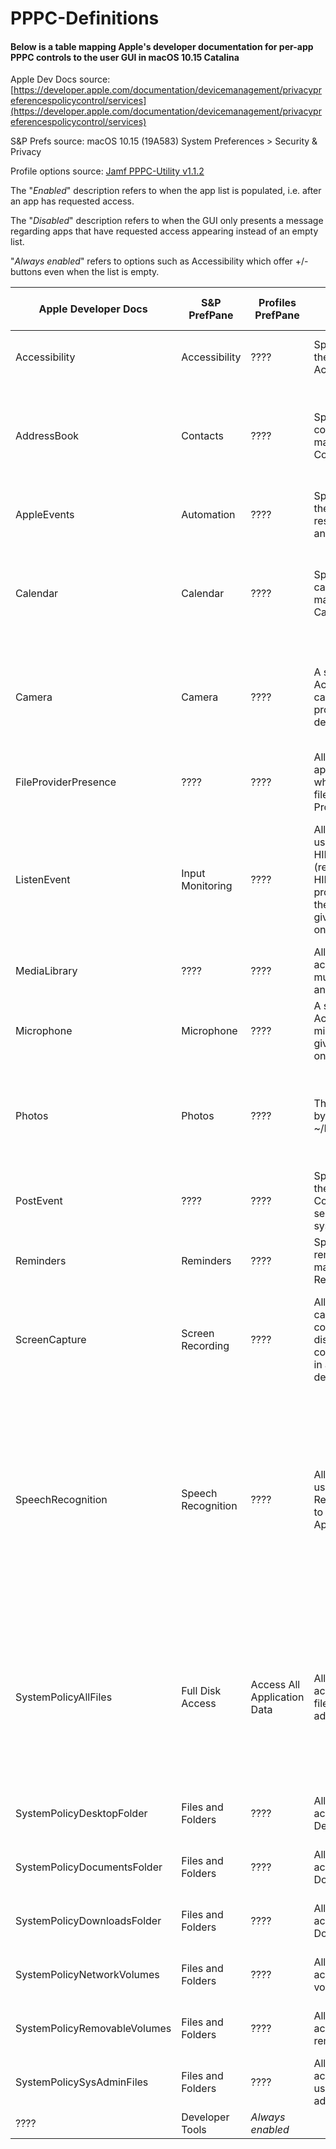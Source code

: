 # PPPC-Definitions

#### Below is a table mapping Apple's developer documentation for per-app PPPC controls to the user GUI in macOS 10.15 Catalina

Apple Dev Docs source: [https://developer.apple.com/documentation/devicemanagement/privacypreferencespolicycontrol/services](https://developer.apple.com/documentation/devicemanagement/privacypreferencespolicycontrol/services)

S&P Prefs source: macOS 10.15 (19A583) System Preferences > Security & Privacy

Profile options source: [Jamf PPPC-Utility v1.1.2](https://github.com/jamf/PPPC-Utility)

The "*Enabled*" description refers to when the app list is populated, i.e. after an app has requested access.

The "*Disabled*" description refers to when the GUI only presents a message regarding apps that have requested access appearing instead of an empty list.

"*Always enabled*" refers to options such as Accessibility which offer +/- buttons even when the list is empty.

| Apple Developer Docs | S&P PrefPane | Profiles PrefPane | Dev description | S&P description enabled | S&P description disabled | Profile options | Notes |
|----------------------|--------------|-------------------|-----------------|-------------------------|--------------------------|-----------------|-------|
| Accessibility | Accessibility | ???? | Specifies the policies for the app via the Accessibility subsystem. | Allow the apps below to control your computer. |  *Always enabled* | Allow/Deny |
| AddressBook | Contacts | ???? | Specifies the policies for contact information managed by the Contacts.app. | Allow the apps below to access your contacts. | Apps that have requested access to your contacts will appear here. | Allow/Deny |
| AppleEvents | Automation | ???? | Specifies the policies for the app sending restricted AppleEvents to another process. | S&P description enabled | S&P description disabled | Allow/Deny |
| Calendar | Calendar | ???? | Specifies the policies for calendar information managed by the Calendar.app. | Allows the apps below to access your calendar. | Apps that have requested access to your calendar will appear here. | Allow/Deny |
| Camera | Camera | ???? | A system camera. Access to the camera cannot be given in a profile; it can only be denied. | Allows the apps below to access your calendar. | Apps that have requested access to your camera will appear here. | **Deny only** |
| FileProviderPresence | ???? | ???? | Allow a File Provider application to know when the user is using files managed by the File Provider. | S&P description enabled | S&P description disabled | Allow/Deny |
| ListenEvent | Input Monitoring | ???? | Allow the application to use CoreGraphics and HID APIs to listen to (receive) CGEvents and HID events from all processes. Access to these events cannot be given in a profile; it can only be denied. | Allow the apps below to monitor input from your keyboard even while using other apps. | Apps that have requested access to monitor input from your keyboard will appear here. | **Deny only** | **Can add apps to list when enabled. Disabled when no apps in list**
| MediaLibrary | ???? | ???? | Allows the application to access Apple Music, music and video activity, and the media library. | S&P description enabled | S&P description disabled | Allow/Deny |
| Microphone | Microphone | ???? | A system microphone. Access to the microphone cannot be given in a profile; it can only be denied. | Allow the apps below to access your calendar. | S&P description disabled | **Deny only** |
| Photos | Photos | ???? | The pictures managed by the Photos app in ~/Pictures/.photoslibrary. | S&P description enabled | Apps that have requested access to your photos will appear here. | Allow/Deny |
| PostEvent | ???? | ???? | Specifies the policies for the application to use CoreGraphics APIs to send CGEvents to the system event stream. | S&P description enabled | S&P description disabled | Allow/Deny |
| Reminders | Reminders | ???? | Specifies the policies for reminders information managed by the Reminders app. | Allow the apps below to access your reminders. | S&P description disabled
| ScreenCapture | Screen Recording | ???? | Allows the application to capture (read) the contents of the system display. Access to the contents cannot be given in a profile; it can only be denied. | Allow the apps below to record the contents of your screen, even while using other apps. | S&P description disabled | **Deny only** |
| SpeechRecognition | Speech Recognition | ???? | Allows the application to use the system Speech Recognition facility and to send speech data to Apple. | S&P description enabled | Apps that have requested access to speech recognition will appear here. Speech recognition sends recorded voice to Apple to process your requests | **Deny only** |
| SystemPolicyAllFiles | Full Disk Access | Access All Application Data | Allows the application access to all protected files, including system administration files. | Allows the apps below to access data like Mail, Messages, Safari, Home, Time Machine backups and certain administrative settings for all users on this Mac. | ???? | Allow/Deny |
| SystemPolicyDesktopFolder | Files and Folders | ???? | Allows the application to access files in the user's Desktop folder. | Allow the apps below to access files and folders. | ???? | Allow/Deny |
| SystemPolicyDocumentsFolder | Files and Folders | ???? | Allows the application to access files in the user's Documents folder. | Allow the apps below to access files and folders. | ???? | Allow/Deny |
| SystemPolicyDownloadsFolder | Files and Folders | ???? | Allows the application to access files in the user's Downloads folder. | Allow the apps below to access files and folders. | ???? | Allow/Deny |
| SystemPolicyNetworkVolumes | Files and Folders | ???? | Allows the application to access files on network volumes. | Allow the apps below to access files and folders. | ???? | Allow/Deny |
| SystemPolicyRemovableVolumes | Files and Folders | ???? | Allows the application to access files on removable volumes. | Allow the apps below to access files and folders. | ???? | Allow/Deny |
| SystemPolicySysAdminFiles | Files and Folders | ???? | Allows the application access to some files used in system administration. | Allow the apps below to access files and folders. | ???? | Allow/Deny |
| ???? | Developer Tools | *Always enabled* |